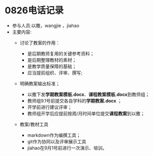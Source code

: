 # 0826电话记录
- 参与人员:以撒，wangjie ，jiahao
- 主要内容: 
	- 讨论了教案的作用：
        - 是后期教师复用的关键参考资料；
        - 是后期整理教材的素材；
        - 是教学质量保障的基础；
        - 应当提前组织、评审、撰写;
    - 明确教案输出标准；
		- 以撒下发**学期教案模板.docx**、**课程教案模板.docx**到教师组；
		- 教师组9.1号前提交各自学科的**学期教案.docx** ；
		- 开学前进行建议评审；
        - 教师组开学后应提前按周/月时间单位提交**课程教案**到以撒；

	- 教案/教材工具
        - markdown作为编撰工具；
        - git作为协同以及评审展示工具
        - jiahao在9月1号前进行一次演示、培训。
  


